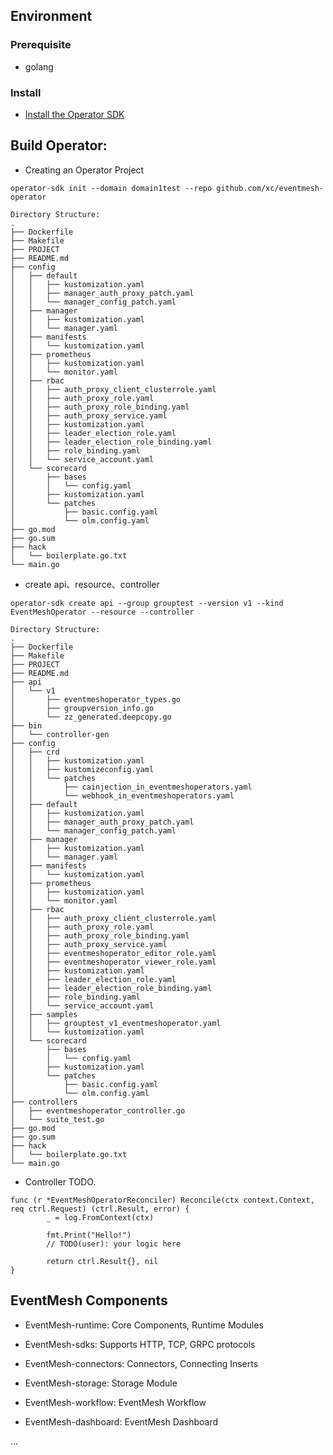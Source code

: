 ## Environment

### Prerequisite

- golang

### Install

- [Install the Operator SDK](https://v1-5-x.sdk.operatorframework.io/docs/installation/)

## Build Operator:

- Creating an Operator Project

```
operator-sdk init --domain domain1test --repo github.com/xc/eventmesh-operator

Directory Structure:
.
├── Dockerfile
├── Makefile
├── PROJECT
├── README.md
├── config
│   ├── default
│   │   ├── kustomization.yaml
│   │   ├── manager_auth_proxy_patch.yaml
│   │   └── manager_config_patch.yaml
│   ├── manager
│   │   ├── kustomization.yaml
│   │   └── manager.yaml
│   ├── manifests
│   │   └── kustomization.yaml
│   ├── prometheus
│   │   ├── kustomization.yaml
│   │   └── monitor.yaml
│   ├── rbac
│   │   ├── auth_proxy_client_clusterrole.yaml
│   │   ├── auth_proxy_role.yaml
│   │   ├── auth_proxy_role_binding.yaml
│   │   ├── auth_proxy_service.yaml
│   │   ├── kustomization.yaml
│   │   ├── leader_election_role.yaml
│   │   ├── leader_election_role_binding.yaml
│   │   ├── role_binding.yaml
│   │   └── service_account.yaml
│   └── scorecard
│       ├── bases
│       │   └── config.yaml
│       ├── kustomization.yaml
│       └── patches
│           ├── basic.config.yaml
│           └── olm.config.yaml
├── go.mod
├── go.sum
├── hack
│   └── boilerplate.go.txt
└── main.go
```

- create api、resource、controller

```
operator-sdk create api --group grouptest --version v1 --kind EventMeshOperator --resource --controller 

Directory Structure:
.
├── Dockerfile
├── Makefile
├── PROJECT
├── README.md
├── api
│   └── v1
│       ├── eventmeshoperator_types.go
│       ├── groupversion_info.go
│       └── zz_generated.deepcopy.go
├── bin
│   └── controller-gen
├── config
│   ├── crd
│   │   ├── kustomization.yaml
│   │   ├── kustomizeconfig.yaml
│   │   └── patches
│   │       ├── cainjection_in_eventmeshoperators.yaml
│   │       └── webhook_in_eventmeshoperators.yaml
│   ├── default
│   │   ├── kustomization.yaml
│   │   ├── manager_auth_proxy_patch.yaml
│   │   └── manager_config_patch.yaml
│   ├── manager
│   │   ├── kustomization.yaml
│   │   └── manager.yaml
│   ├── manifests
│   │   └── kustomization.yaml
│   ├── prometheus
│   │   ├── kustomization.yaml
│   │   └── monitor.yaml
│   ├── rbac
│   │   ├── auth_proxy_client_clusterrole.yaml
│   │   ├── auth_proxy_role.yaml
│   │   ├── auth_proxy_role_binding.yaml
│   │   ├── auth_proxy_service.yaml
│   │   ├── eventmeshoperator_editor_role.yaml
│   │   ├── eventmeshoperator_viewer_role.yaml
│   │   ├── kustomization.yaml
│   │   ├── leader_election_role.yaml
│   │   ├── leader_election_role_binding.yaml
│   │   ├── role_binding.yaml
│   │   └── service_account.yaml
│   ├── samples
│   │   ├── grouptest_v1_eventmeshoperator.yaml
│   │   └── kustomization.yaml
│   └── scorecard
│       ├── bases
│       │   └── config.yaml
│       ├── kustomization.yaml
│       └── patches
│           ├── basic.config.yaml
│           └── olm.config.yaml
├── controllers
│   ├── eventmeshoperator_controller.go
│   └── suite_test.go
├── go.mod
├── go.sum
├── hack
│   └── boilerplate.go.txt
└── main.go
```

- Controller TODO.
```
func (r *EventMeshOperatorReconciler) Reconcile(ctx context.Context, req ctrl.Request) (ctrl.Result, error) {
        _ = log.FromContext(ctx)

        fmt.Print("Hello!")
        // TODO(user): your logic here

        return ctrl.Result{}, nil
}
```

## EventMesh Components

- EventMesh-runtime: Core Components, Runtime Modules
  
- EventMesh-sdks: Supports HTTP, TCP, GRPC protocols
  
- EventMesh-connectors: Connectors, Connecting Inserts
  
- EventMesh-storage: Storage Module

- EventMesh-workflow: EventMesh Workflow

- EventMesh-dashboard: EventMesh Dashboard

...